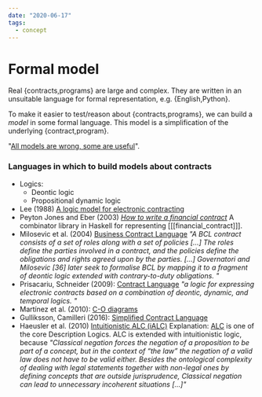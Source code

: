 ```yaml
---
date: "2020-06-17"
tags:
  - concept
---
```


# Formal model

Real {contracts,programs} are large and complex.
They are written in an unsuitable language for formal representation, e.g. {English,Python}.

To make it easier to test/reason about {contracts,programs}, we can build a _model_ in some formal language. This model is a simplification of the underlying {contract,program}.

"[All models are wrong, some are useful](https://en.wikipedia.org/wiki/All_models_are_wrong)".


### Languages in which to build models about contracts

- Logics:
  - Deontic logic
  - Propositional dynamic logic
- Lee (1988) [A logic model for electronic contracting](https://www.sciencedirect.com/science/article/abs/pii/0167923688900966)
- Peyton Jones and Eber (2003) _[How to write a financial contract](http://citeseerx.ist.psu.edu/viewdoc/summary?doi=10.1.1.14.7885)_ A combinator library in Haskell for representing [[[financial_contract]]].
- Milosevic et al. (2004) [Business Contract Language](https://www.researchgate.net/publication/4085228_On_design_and_implementation_of_a_contract_monitoring_facility) _"A BCL contract consists of a set of roles along with a set of policies […] The roles define the parties involved in a contract, and the policies define the obligations and rights agreed upon by the parties. […] Governatori and Milosevic [36] later seek to formalise BCL by mapping it to a fragment of deontic logic extended with contrary-to-duty obligations. "_
- Prisacariu, Schneider (2009): [Contract Language](http://www.cse.chalmers.se/~gersch/icail09.pdf) _"a logic for expressing electronic contracts based on a combination of deontic, dynamic, and temporal logics. "_
- Martínez et al. (2010): [C-O diagrams](http://www.cse.chalmers.se/~gersch/scc2010.pdf)
- Gulliksson, Camilleri (2016): [Simplified Contract Language](http://publications.lib.chalmers.se/records/fulltext/243893/243893.pdf)
- Haeusler et al. (2010) [Intuitionistic ALC (iALC)](http://arademaker.github.io/files/loait2010-article.pdf)
  Explanation: [ALC](https://en.wikipedia.org/wiki/Description_logic#The_description_logic_ALC) is one of the core Description Logics. ALC is extended with intuitionistic logic, because _"Classical negation forces the negation of a proposition to be part of a concept, but in the context of “the law” the negation of a valid law does not have to be valid either. Besides the ontological complexity of dealing with legal statements together with non-legal ones by defining concepts that are outside jurisprudence, Classical negation can lead to unnecessary incoherent situations […]"_
